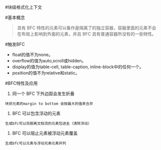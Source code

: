 #块级格式化上下文

#基本概念
>具有 BFC 特性的元素可以看作是隔离了的独立容器，容器里面的元素不会在布局上影响到外面的元素，并且 BFC 具有普通容器所没有的一些特性。

#触发BFC
- float的值不为none。
- overflow的值为auto,scroll或hidden。
- display的值为table-cell, table-caption, inline-block中的任何一个。
- position的值不为relative和static。

#BFC特性及应用

1. 同一个 BFC 下外边距会发生折叠
```
块状元素的margin to bottom 会按最大的值来合并
```
1. BFC 可以包含浮动的元素
```
生成bfc可以将脱离文档流的元素包进去（清除浮动）
```
1. BFC 可以阻止元素被浮动元素覆盖
```
生成bfc可以元素与浮动兄弟元素并列
```


